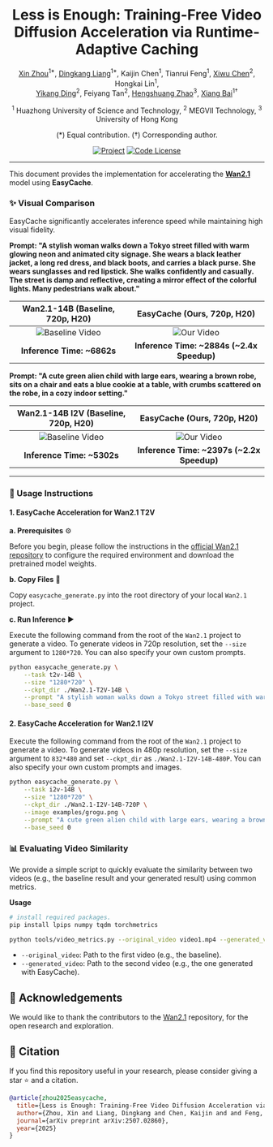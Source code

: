 <div align="center">
  <h1>Less is Enough: Training-Free Video Diffusion Acceleration via Runtime-Adaptive Caching</h1>

  <a href="https://lmd0311.github.io/" target="_blank" rel="noopener noreferrer">Xin Zhou</a><sup>1\*</sup>,
  <a href="https://dk-liang.github.io/" target="_blank" rel="noopener noreferrer">Dingkang Liang</a><sup>1\*</sup>,
Kaijin Chen<sup>1</sup>, Tianrui Feng<sup>1</sup>,
  <a href="https://scholar.google.com/citations?user=PVMQa-IAAAAJ&hl=en" target="_blank" rel="noopener noreferrer">Xiwu Chen</a><sup>2</sup>, Hongkai Lin<sup>1</sup>, <br>
  <a href="https://scholar.google.com/citations?user=gdP9StQAAAAJ&hl=en" target="_blank" rel="noopener noreferrer">Yikang Ding</a><sup>2</sup>, Feiyang Tan<sup>2</sup>,
  <a href="https://scholar.google.com/citations?user=4uE10I0AAAAJ&hl=en" target="_blank" rel="noopener noreferrer">Hengshuang Zhao</a><sup>3</sup>,
  <a href="https://scholar.google.com/citations?user=UeltiQ4AAAAJ&hl=en" target="_blank" rel="noopener noreferrer">Xiang Bai</a><sup>1†</sup>

  <sup>1</sup> Huazhong University of Science and Technology, <sup>2</sup> MEGVII Technology, <sup>3</sup> University of Hong Kong <br>

(\*) Equal contribution. (†) Corresponding author.

  [![Project](https://img.shields.io/badge/Homepage-project-orange.svg?logo=googlehome)](https://H-EmbodVis.github.io/EasyCache/)
  [![Code License](https://img.shields.io/badge/Code%20License-Apache_2.0-green.svg)](https://github.com/LMD0311/EasyCache/blob/main/LICENSE)

</div>

---

This document provides the implementation for accelerating the [**Wan2.1**](https://github.com/Wan-Video/Wan2.1) model using **EasyCache**.

### ✨ Visual Comparison

EasyCache significantly accelerates inference speed while maintaining high visual fidelity.

**Prompt: "A stylish woman walks down a Tokyo street filled with warm glowing neon and animated city signage. She wears a black leather jacket, a long red dress, and black boots, and carries a black purse. She wears sunglasses and red lipstick. She walks confidently and casually. The street is damp and reflective, creating a mirror effect of the colorful lights. Many pedestrians walk about."**

| Wan2.1-14B (Baseline, 720p, H20) | EasyCache (Ours, 720p, H20) |
| :---: | :---: |
| ![Baseline Video](./videos/t2v_gt_14b_720p.gif) | ![Our Video](./videos/t2v_easycache_14b_720p.gif) |
| **Inference Time: ~6862s** | **Inference Time: ~2884s (~2.4x Speedup)** |


**Prompt: "A cute green alien child with large ears, wearing a brown robe, sits on a chair and eats a blue cookie at a table, with crumbs scattered on the robe, in a cozy indoor setting."**

| Wan2.1-14B I2V (Baseline, 720p, H20) | EasyCache (Ours, 720p, H20) |
| :---: | :---: |
| ![Baseline Video](./videos/i2v_gt_14b_720p.gif) | ![Our Video](./videos/i2v_easycache_14b_720p.gif) |
| **Inference Time: ~5302s** | **Inference Time: ~2397s (~2.2x Speedup)** |

---

### 🚀 Usage Instructions

#### **1. EasyCache Acceleration for Wan2.1 T2V**

**a. Prerequisites** ⚙️

Before you begin, please follow the instructions in the [official Wan2.1 repository](https://github.com/Wan-Video/Wan2.1) to configure the required environment and download the pretrained model weights.

**b. Copy Files** 📂

Copy `easycache_generate.py` into the root directory of your local `Wan2.1` project.

**c. Run Inference** ▶️

Execute the following command from the root of the `Wan2.1` project to generate a video. To generate videos in 720p resolution, set the `--size` argument to `1280*720`. You can also specify your own custom prompts.

```bash
python easycache_generate.py \
	--task t2v-14B \
	--size "1280*720" \
	--ckpt_dir ./Wan2.1-T2V-14B \
	--prompt "A stylish woman walks down a Tokyo street filled with warm glowing neon and animated city signage. She wears a black leather jacket, a long red dress, and black boots, and carries a black purse. She wears sunglasses and red lipstick. She walks confidently and casually. The street is damp and reflective, creating a mirror effect of the colorful lights. Many pedestrians walk about." \
	--base_seed 0
```
#### **2. EasyCache Acceleration for Wan2.1 I2V**
Execute the following command from the root of the `Wan2.1` project to generate a video. To generate videos in 480p resolution, set the `--size` argument to `832*480` and set `--ckpt_dir` as `./Wan2.1-I2V-14B-480P`. You can also specify your own custom prompts and images.

```bash
python easycache_generate.py \
	--task i2v-14B \
	--size "1280*720" \
	--ckpt_dir ./Wan2.1-I2V-14B-720P \
	--image examples/grogu.png \
	--prompt "A cute green alien child with large ears, wearing a brown robe, sits on a chair and eats a blue cookie at a table, with crumbs scattered on the robe, in a cozy indoor setting." \
	--base_seed 0
```


### 📊 Evaluating Video Similarity

We provide a simple script to quickly evaluate the similarity between two videos (e.g., the baseline result and your generated result) using common metrics.

**Usage**

```bash
# install required packages.
pip install lpips numpy tqdm torchmetrics

python tools/video_metrics.py --original_video video1.mp4 --generated_video video2.mp4
```

- `--original_video`: Path to the first video (e.g., the baseline).
- `--generated_video`: Path to the second video (e.g., the one generated with EasyCache).

## 🌹 Acknowledgements
We would like to thank the contributors to the [Wan2.1](https://github.com/Wan-Video/Wan2.1) repository, for the open research and exploration.

## 📖 Citation

If you find this repository useful in your research, please consider giving a star ⭐ and a citation.
```bibtex
@article{zhou2025easycache,
  title={Less is Enough: Training-Free Video Diffusion Acceleration via Runtime-Adaptive Caching},
  author={Zhou, Xin and Liang, Dingkang and Chen, Kaijin and and Feng, Tianrui and Chen, Xiwu and Lin, Hongkai and Ding, Yikang and Tan, Feiyang and Zhao, Hengshuang and Bai, Xiang},
  journal={arXiv preprint arXiv:2507.02860},
  year={2025}
}
```

